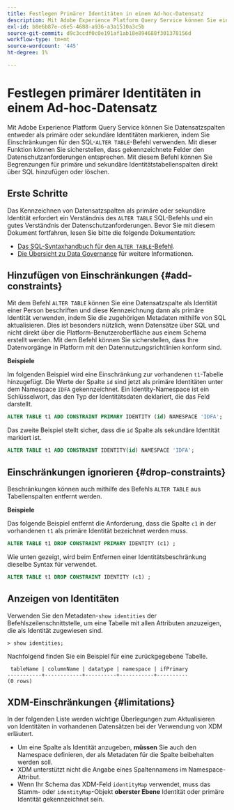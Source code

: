 ```yaml
---
title: Festlegen Primärer Identitäten in einem Ad-hoc-Datensatz
description: Mit Adobe Experience Platform Query Service können Sie eine Identität oder eine primäre Identität für Ad-hoc-Schema-Datensatzfelder direkt über den SQL-Befehl ALTER TABLE festlegen. In diesem Dokument wird erläutert, wie Sie mit dem Befehl ALTER TABLE eine primäre Identität oder eine sekundäre Identität festlegen können.
exl-id: b8e6b87e-c6e5-4688-a936-a3a1510a3c5b
source-git-commit: d9c3ccdf0c0e191af1ab18e894688f301378156d
workflow-type: tm+mt
source-wordcount: '445'
ht-degree: 1%

---
```


# Festlegen primärer Identitäten in einem Ad-hoc-Datensatz

Mit Adobe Experience Platform Query Service können Sie Datensatzspalten entweder als primäre oder sekundäre Identitäten markieren, indem Sie Einschränkungen für den SQL-`ALTER TABLE`-Befehl verwenden. Mit dieser Funktion können Sie sicherstellen, dass gekennzeichnete Felder den Datenschutzanforderungen entsprechen. Mit diesem Befehl können Sie Begrenzungen für primäre und sekundäre Identitätstabellenspalten direkt über SQL hinzufügen oder löschen.

## Erste Schritte

Das Kennzeichnen von Datensatzspalten als primäre oder sekundäre Identität erfordert ein Verständnis des `ALTER TABLE` SQL-Befehls und ein gutes Verständnis der Datenschutzanforderungen. Bevor Sie mit diesem Dokument fortfahren, lesen Sie bitte die folgende Dokumentation:

* [Das SQL-Syntaxhandbuch für den `ALTER TABLE`-Befehl](../sql/syntax.md).
* [Die Übersicht zu Data Governance](../../data-governance/home.md) für weitere Informationen.

## Hinzufügen von Einschränkungen {#add-constraints}

Mit dem Befehl `ALTER TABLE` können Sie eine Datensatzspalte als Identität einer Person beschriften und diese Kennzeichnung dann als primäre Identität verwenden, indem Sie die zugehörigen Metadaten mithilfe von SQL aktualisieren. Dies ist besonders nützlich, wenn Datensätze über SQL und nicht direkt über die Platform-Benutzeroberfläche aus einem Schema erstellt werden. Mit dem Befehl können Sie sicherstellen, dass Ihre Datenvorgänge in Platform mit den Datennutzungsrichtlinien konform sind.

**Beispiele**

Im folgenden Beispiel wird eine Einschränkung zur vorhandenen `t1`-Tabelle hinzugefügt. Die Werte der Spalte `id` sind jetzt als primäre Identitäten unter dem Namespace `IDFA` gekennzeichnet. Ein Identity-Namespace ist ein Schlüsselwort, das den Typ der Identitätsdaten deklariert, die das Feld darstellt.

```sql
ALTER TABLE t1 ADD CONSTRAINT PRIMARY IDENTITY (id) NAMESPACE 'IDFA';
```

Das zweite Beispiel stellt sicher, dass die `id` Spalte als sekundäre Identität markiert ist.

```sql
ALTER TABLE t1 ADD CONSTRAINT IDENTITY(id) NAMESPACE 'IDFA';
```

## Einschränkungen ignorieren {#drop-constraints}

Beschränkungen können auch mithilfe des Befehls `ALTER TABLE` aus Tabellenspalten entfernt werden.

**Beispiele**

Das folgende Beispiel entfernt die Anforderung, dass die Spalte `c1` in der vorhandenen `t1` als primäre Identität bezeichnet werden muss.

```sql
ALTER TABLE t1 DROP CONSTRAINT PRIMARY IDENTITY (c1) ;
```

Wie unten gezeigt, wird beim Entfernen einer Identitätsbeschränkung dieselbe Syntax für verwendet.

```sql
ALTER TABLE t1 DROP CONSTRAINT IDENTITY (c1) ;
```

## Anzeigen von Identitäten

Verwenden Sie den Metadaten-`show identities` der Befehlszeilenschnittstelle, um eine Tabelle mit allen Attributen anzuzeigen, die als Identität zugewiesen sind.

```shell
> show identities;
```

Nachfolgend finden Sie ein Beispiel für eine zurückgegebene Tabelle.

```console
 tableName | columnName | datatype | namespace | ifPrimary
-----------+------------+----------+-----------+----------
(0 rows)
```

## XDM-Einschränkungen {#limitations}

In der folgenden Liste werden wichtige Überlegungen zum Aktualisieren von Identitäten in vorhandenen Datensätzen bei der Verwendung von XDM erläutert.

* Um eine Spalte als Identität anzugeben, **müssen** Sie auch den Namespace definieren, der als Metadaten für die Spalte beibehalten werden soll.
* XDM unterstützt nicht die Angabe eines Spaltennamens im Namespace-Attribut.
* Wenn Ihr Schema das XDM-Feld `identityMap` verwendet, muss das Stamm- oder `identityMap`-Objekt **oberster Ebene** Identität oder primäre Identität gekennzeichnet sein.

